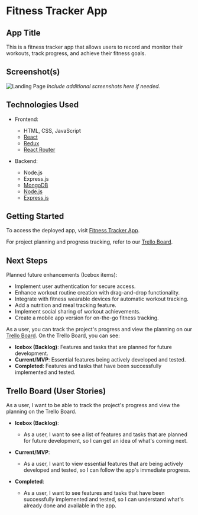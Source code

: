 # Fitness Tracker App

## App Title

This is a fitness tracker app that allows users to record and monitor their workouts, track progress, and achieve their fitness goals.

## Screenshot(s)

![Landing Page](screenshot-landing.png)
*Include additional screenshots here if needed.*

## Technologies Used

- Frontend:
  - HTML, CSS, JavaScript
  - [React](https://reactjs.org/)
  - [Redux](https://redux.js.org/)
  - [React Router](https://reactrouter.com/)

- Backend:
  - Node.js
  - Express.js
  - [MongoDB](https://www.mongodb.com/)
  - [Node.js](https://nodejs.org/)
  - [Express.js](https://expressjs.com/)

## Getting Started

To access the deployed app, visit [Fitness Tracker App](https://example.com).

For project planning and progress tracking, refer to our [Trello Board](https://trello.com/link-to-your-trello-board).

## Next Steps

Planned future enhancements (Icebox items):

- Implement user authentication for secure access.
- Enhance workout routine creation with drag-and-drop functionality.
- Integrate with fitness wearable devices for automatic workout tracking.
- Add a nutrition and meal tracking feature.
- Implement social sharing of workout achievements.
- Create a mobile app version for on-the-go fitness tracking.

As a user, you can track the project's progress and view the planning on our [Trello Board](https://trello.com/link-to-your-trello-board). On the Trello Board, you can see:

- **Icebox (Backlog)**: Features and tasks that are planned for future development.
- **Current/MVP**: Essential features being actively developed and tested.
- **Completed**: Features and tasks that have been successfully implemented and tested.

## Trello Board (User Stories)

As a user, I want to be able to track the project's progress and view the planning on the Trello Board.

- **Icebox (Backlog)**:
  - As a user, I want to see a list of features and tasks that are planned for future development, so I can get an idea of what's coming next.

- **Current/MVP**:
  - As a user, I want to view essential features that are being actively developed and tested, so I can follow the app's immediate progress.
  
- **Completed**:
  - As a user, I want to see features and tasks that have been successfully implemented and tested, so I can understand what's already done and available in the app.
  
